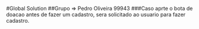 #Global Solution
##Grupo ⇒ Pedro Oliveira 99943
###Caso aprte o bota de doacao antes de fazer um cadastro, sera solicitado ao usuario para fazer cadastro.
 